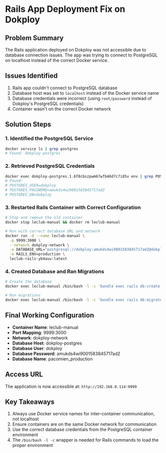 # Rails App Deployment Fix on Dokploy

## Problem Summary
The Rails application deployed on Dokploy was not accessible due to database connection issues. The app was trying to connect to PostgreSQL on localhost instead of the correct Docker service.

## Issues Identified
1. Rails app couldn't connect to PostgreSQL database
2. Database host was set to `localhost` instead of the Docker service name
3. Database credentials were incorrect (using `root/password` instead of Dokploy's PostgreSQL credentials)
4. Container wasn't on the correct Docker network

## Solution Steps

### 1. Identified the PostgreSQL Service
```bash
docker service ls | grep postgres
# Found: dokploy-postgres
```

### 2. Retrieved PostgreSQL Credentials
```bash
docker exec dokploy-postgres.1.6f8cbszpwm67wfb46d7c7i85v env | grep POSTGRES
# Found:
# POSTGRES_USER=dokploy
# POSTGRES_PASSWORD=amukds4wi9001583845717ad2
# POSTGRES_DB=dokploy
```

### 3. Restarted Rails Container with Correct Configuration
```bash
# Stop and remove the old container
docker stop leclub-manual && docker rm leclub-manual

# Run with correct database URL and network
docker run -d --name leclub-manual \
  -p 9999:3000 \
  --network dokploy-network \
  -e DATABASE_URL="postgresql://dokploy:amukds4wi9001583845717ad2@dokploy-postgres:5432/pacomien_production" \
  -e RAILS_ENV=production \
  leclub-rails-yb4auv:latest
```

### 4. Created Database and Ran Migrations
```bash
# Create the database
docker exec leclub-manual /bin/bash -l -c 'bundle exec rails db:create'

# Run migrations
docker exec leclub-manual /bin/bash -l -c 'bundle exec rails db:migrate'
```

## Final Working Configuration
- **Container Name**: leclub-manual
- **Port Mapping**: 9999:3000
- **Network**: dokploy-network
- **Database Host**: dokploy-postgres
- **Database User**: dokploy
- **Database Password**: amukds4wi9001583845717ad2
- **Database Name**: pacomien_production

## Access URL
The application is now accessible at: `http://192.168.0.114:9999`

## Key Takeaways
1. Always use Docker service names for inter-container communication, not localhost
2. Ensure containers are on the same Docker network for communication
3. Use the correct database credentials from the PostgreSQL container environment
4. The `/bin/bash -l -c` wrapper is needed for Rails commands to load the proper environment